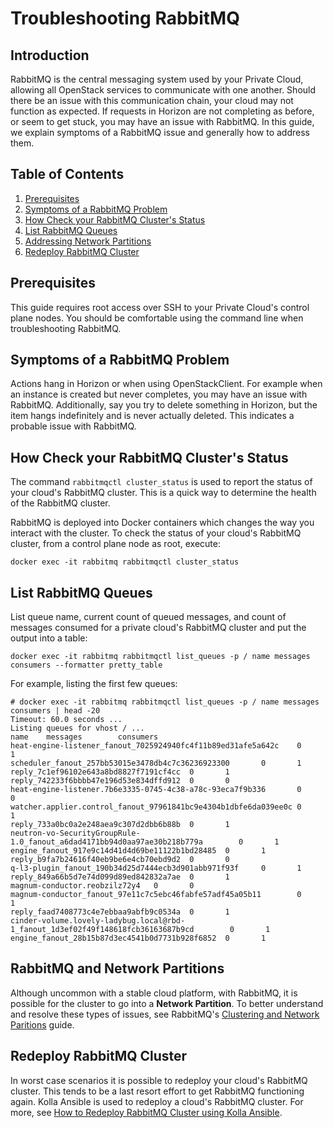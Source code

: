 # Troubleshooting RabbitMQ

## Introduction

RabbitMQ is the central messaging system used by your Private Cloud,
allowing all OpenStack services to communicate with one another. Should
there be an issue with this communication chain, your cloud may not
function as expected. If requests in Horizon are not completing as
before, or seem to get stuck, you may have an issue with RabbitMQ. In
this guide, we explain symptoms of a RabbitMQ issue and generally how to
address them.

## Table of Contents

1. [Prerequisites](rabbitmq#prerequisites)
2. [Symptoms of a RabbitMQ
    Problem](rabbitmq#symptoms-of-a-rabbitmq-problem)
3. [How Check your RabbitMQ Cluster's
    Status](rabbitmq#how-check-your-rabbitmq-cluster-s-status)
4. [List RabbitMQ
    Queues](rabbitmq#list-rabbitmq-queues)
5. [Addressing Network
    Partitions](rabbitmq#addressing-network-partitions)
6. [Redeploy RabbitMQ
    Cluster](../kolla-ansible/redeploy-rabbitmq#redeploy-rabbitmq-cluster)

## Prerequisites

This guide requires root access over SSH to your Private Cloud's control
plane nodes. You should be comfortable using the command line when
troubleshooting RabbitMQ.

## Symptoms of a RabbitMQ Problem

Actions hang in Horizon or when using OpenStackClient. For example when
an instance is created but never completes, you may have an issue with
RabbitMQ. Additionally, say you try to delete something in Horizon, but
the item hangs indefinitely and is never actually deleted. This
indicates a probable issue with RabbitMQ.

## How Check your RabbitMQ Cluster's Status

The command `rabbitmqctl cluster_status` is used to report the status of
your cloud's RabbitMQ cluster. This is a quick way to determine the
health of the RabbitMQ cluster.

RabbitMQ is deployed into Docker containers which changes the way you
interact with the cluster. To check the status of your cloud's RabbitMQ
cluster, from a control plane node as root, execute:

    docker exec -it rabbitmq rabbitmqctl cluster_status

## List RabbitMQ Queues

List queue name, current count of queued messages, and count of messages
consumed for a private cloud's RabbitMQ cluster and put the output into
a table:

    docker exec -it rabbitmq rabbitmqctl list_queues -p / name messages consumers --formatter pretty_table

For example, listing the first few queues:

    # docker exec -it rabbitmq rabbitmqctl list_queues -p / name messages consumers | head -20
    Timeout: 60.0 seconds ...
    Listing queues for vhost / ...
    name    messages        consumers
    heat-engine-listener_fanout_7025924940fc4f11b89ed31afe5a642c    0       1
    scheduler_fanout_257bb53015e3478db4c7c36236923300       0       1
    reply_7c1ef96102e643a8bd8827f7191cf4cc  0       1
    reply_742233f6bbbb47e196d53e834dffd912  0       0
    heat-engine-listener.7b6e3335-0745-4c38-a78c-93eca7f9b336       0       0
    watcher.applier.control_fanout_97961841bc9e4304b1dbfe6da039ee0c 0       1
    reply_733a0bc0a2e248aea9c307d2dbb6b88b  0       1
    neutron-vo-SecurityGroupRule-1.0_fanout_a6dad4171bb94d0aa97ae30b218b779a        0       1
    engine_fanout_917e9c14d41d4d69be11122b1bd28485  0       1
    reply_b9fa7b24616f40eb9be6e4cb70ebd9d2  0       0
    q-l3-plugin_fanout_190b34d25d7444ecb3d901abb971f93f     0       1
    reply_849a66b5d7e74d099d89ed842832a7ae  0       1
    magnum-conductor.reobzilz72y4   0       0
    magnum-conductor_fanout_97e11c7c5ebc46fabfe57adf45a05b11        0       1
    reply_faad7408773c4e7ebbaa9abfb9c0534a  0       1
    cinder-volume.lovely-ladybug.local@rbd-1_fanout_1d3ef02f49f148618fcb36163687b9cd        0       1
    engine_fanout_28b15b87d3ec4541b0d7731b928f6852  0       1

## RabbitMQ and Network Partitions

Although uncommon with a stable cloud platform, with RabbitMQ, it is
possible for the cluster to go into a **Network Partition**. To better
understand and resolve these types of issues, see RabbitMQ's [Clustering
and Network Paritions](https://www.rabbitmq.com/partitions.html) guide.

## Redeploy RabbitMQ Cluster

In worst case scenarios it is possible to redeploy your cloud's RabbitMQ
cluster. This tends to be a last resort effort to get RabbitMQ
functioning again. Kolla Ansible is used to redeploy a cloud's RabbitMQ
cluster. For more, see [How to Redeploy RabbitMQ Cluster using Kolla
Ansible](../kolla-ansible/redeploy-rabbitmq).
